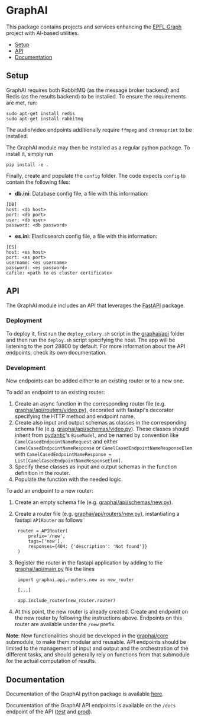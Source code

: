 # GraphAI

This package contains projects and services enhancing the [EPFL Graph](https://www.epfl.ch/education/educational-initiatives/cede/campusanalytics/epfl-graph/) project with AI-based utilities.

* [Setup](#setup)
* [API](#api)
* [Documentation](#documentation)

## Setup
GraphAI requires both RabbitMQ (as the message broker backend) and Redis (as the results backend) to be installed. 
To ensure the requirements are met, run:
```
sudo apt-get install redis
sudo apt-get install rabbitmq
```

The audio/video endpoints additionally require `ffmpeg` and `chromaprint` to be installed.

The GraphAI module may then be installed as a regular python package. To install it, simply run
```
pip install -e .
```

Finally, create and populate the ``config`` folder. The code expects ``config`` to contain the following files:

* **db.ini**: Database config file, a file with this information:
```
[DB]
host: <db host>
port: <db port>
user: <db user>
password: <db password>
```

* **es.ini**: Elasticsearch config file, a file with this information:
```
[ES]
host: <es host>
port: <es port>
username: <es username>
password: <es password>
cafile: <path to es cluster certificate> 
```

## API
The GraphAI module includes an API that leverages the [FastAPI](https://fastapi.tiangolo.com/) package.

### Deployment
To deploy it, first run the ``deploy_celery.sh`` script in the [graphai/api](graphai/api) folder and then run the ``deploy.sh`` script specifying the host. The app will be listening to the port 28800 by default. For more information about the API endpoints, check its own documentation.

### Development
New endpoints can be added either to an existing router or to a new one.

To add an endpoint to an existing router:
1. Create an async function in the corresponding router file (e.g. [graphai/api/routers/video.py](graphai/api/routers/video.py)), decorated with fastapi's decorator specifying the HTTP method and endpoint name.
2. Create also input and output schemas as classes in the corresponding schema file (e.g. [graphai/api/schemas/video.py](graphai/api/schemas/video.py)). These classes should inherit from [pydantic](https://docs.pydantic.dev/)'s ``BaseModel``, and be named by convention like ``CamelCasedEndpointNameRequest`` and either ``CamelCasedEndpointNameResponse`` or ``CamelCasedEndpointNameResponseElem`` with ``CamelCasedEndpointNameResponse = List[CamelCasedEndpointNameResponseElem]``.
3. Specify these classes as input and output schemas in the function definition in the router.
4. Populate the function with the needed logic.

To add an endpoint to a new router:
1. Create an empty schema file (e.g. [graphai/api/schemas/new.py](graphai/api/schemas/new.py)).
2. Create a router file (e.g. [graphai/api/routers/new.py](graphai/api/routers/new.py)), instantiating a fastapi ``APIRouter`` as follows

        router = APIRouter(
            prefix='/new',
            tags=['new'],
            responses={404: {'description': 'Not found'}}
        )
3. Register the router in the fastapi application by adding to the [graphai/api/main.py](graphai/api/main.py) file the lines

        import graphai.api.routers.new as new_router

        [...]

        app.include_router(new_router.router)
4. At this point, the new router is already created. Create and endpoint on the new router by following the instructions above. Endpoints on this router are available under the ``/new`` prefix.

**Note**: New functionalities should be developed in the [graphai/core](graphai/core) submodule, to make them modular and reusable. API endpoints should be limited to the management of input and output and the orchestration of the different tasks, and should generally rely on functions from that submodule for the actual computation of results.

## Documentation
Documentation of the GraphAI python package is available [here](https://epflgraph.github.io/graphai/graphai).

Documentation of the GraphAI API endpoints is available on the ``/docs`` endpoint of the API ([test](http://test-graphai.epfl.ch/docs) and [prod](http://graphai.epfl.ch:28800/docs)).